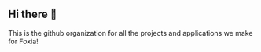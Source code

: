 ## Hi there 👋

This is the github organization for all the projects and applications we make for Foxia! 

